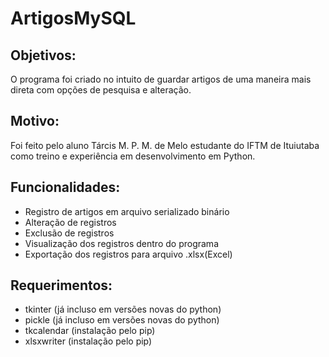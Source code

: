 # ArtigosMySQL

## Objetivos:
O programa foi criado no intuito de guardar artigos de  uma maneira mais direta com opções de pesquisa e alteração.

## Motivo:
Foi feito pelo aluno Tárcis M. P. M. de Melo  estudante do IFTM de Ituiutaba como treino e experiência em desenvolvimento em Python.

## Funcionalidades:
- Registro de artigos em arquivo serializado binário
- Alteração de registros
- Exclusão de registros
- Visualização dos registros dentro do programa
- Exportação dos registros para arquivo .xlsx(Excel)

## Requerimentos:
- tkinter (já incluso em versões novas do python)
- pickle (já incluso em versões novas do python)
- tkcalendar (instalação pelo pip)
- xlsxwriter (instalação pelo pip)
